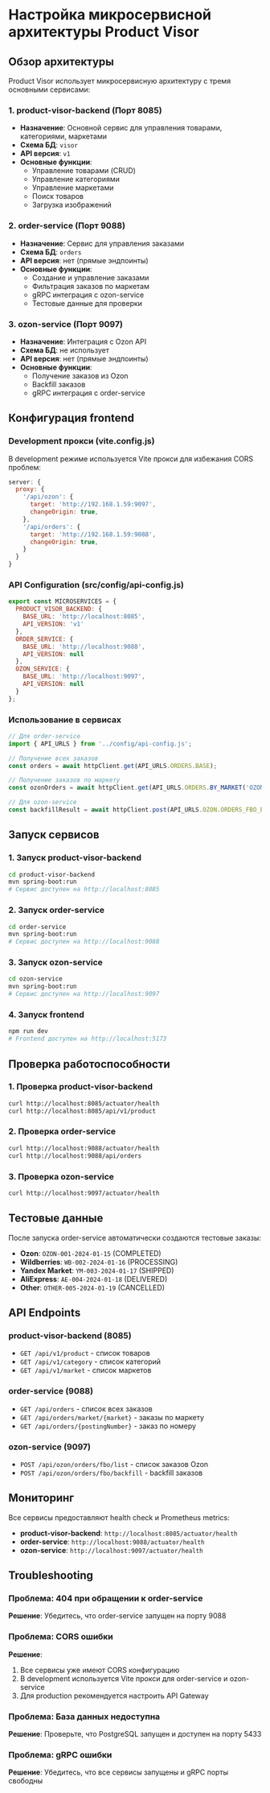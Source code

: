 # Настройка микросервисной архитектуры Product Visor

## Обзор архитектуры

Product Visor использует микросервисную архитектуру с тремя основными сервисами:

### 1. product-visor-backend (Порт 8085)
- **Назначение**: Основной сервис для управления товарами, категориями, маркетами
- **Схема БД**: `visor`
- **API версия**: `v1`
- **Основные функции**:
  - Управление товарами (CRUD)
  - Управление категориями
  - Управление маркетами
  - Поиск товаров
  - Загрузка изображений

### 2. order-service (Порт 9088)
- **Назначение**: Сервис для управления заказами
- **Схема БД**: `orders`
- **API версия**: нет (прямые эндпоинты)
- **Основные функции**:
  - Создание и управление заказами
  - Фильтрация заказов по маркетам
  - gRPC интеграция с ozon-service
  - Тестовые данные для проверки

### 3. ozon-service (Порт 9097)
- **Назначение**: Интеграция с Ozon API
- **Схема БД**: не использует
- **API версия**: нет (прямые эндпоинты)
- **Основные функции**:
  - Получение заказов из Ozon
  - Backfill заказов
  - gRPC интеграция с order-service

## Конфигурация frontend

### Development прокси (vite.config.js)

В development режиме используется Vite прокси для избежания CORS проблем:

```javascript
server: {
  proxy: {
    '/api/ozon': {
      target: 'http://192.168.1.59:9097',
      changeOrigin: true,
    },
    '/api/orders': {
      target: 'http://192.168.1.59:9088',
      changeOrigin: true,
    }
  }
}
```

### API Configuration (src/config/api-config.js)

```javascript
export const MICROSERVICES = {
  PRODUCT_VISOR_BACKEND: {
    BASE_URL: 'http://localhost:8085',
    API_VERSION: 'v1'
  },
  ORDER_SERVICE: {
    BASE_URL: 'http://localhost:9088',
    API_VERSION: null
  },
  OZON_SERVICE: {
    BASE_URL: 'http://localhost:9097',
    API_VERSION: null
  }
};
```

### Использование в сервисах

```javascript
// Для order-service
import { API_URLS } from '../config/api-config.js';

// Получение всех заказов
const orders = await httpClient.get(API_URLS.ORDERS.BASE);

// Получение заказов по маркету
const ozonOrders = await httpClient.get(API_URLS.ORDERS.BY_MARKET('OZON'));

// Для ozon-service
const backfillResult = await httpClient.post(API_URLS.OZON.ORDERS_FBO_BACKFILL, data);
```

## Запуск сервисов

### 1. Запуск product-visor-backend
```bash
cd product-visor-backend
mvn spring-boot:run
# Сервис доступен на http://localhost:8085
```

### 2. Запуск order-service
```bash
cd order-service
mvn spring-boot:run
# Сервис доступен на http://localhost:9088
```

### 3. Запуск ozon-service
```bash
cd ozon-service
mvn spring-boot:run
# Сервис доступен на http://localhost:9097
```

### 4. Запуск frontend
```bash
npm run dev
# Frontend доступен на http://localhost:5173
```

## Проверка работоспособности

### 1. Проверка product-visor-backend
```bash
curl http://localhost:8085/actuator/health
curl http://localhost:8085/api/v1/product
```

### 2. Проверка order-service
```bash
curl http://localhost:9088/actuator/health
curl http://localhost:9088/api/orders
```

### 3. Проверка ozon-service
```bash
curl http://localhost:9097/actuator/health
```

## Тестовые данные

После запуска order-service автоматически создаются тестовые заказы:

- **Ozon**: `OZON-001-2024-01-15` (COMPLETED)
- **Wildberries**: `WB-002-2024-01-16` (PROCESSING)
- **Yandex Market**: `YM-003-2024-01-17` (SHIPPED)
- **AliExpress**: `AE-004-2024-01-18` (DELIVERED)
- **Other**: `OTHER-005-2024-01-19` (CANCELLED)

## API Endpoints

### product-visor-backend (8085)
- `GET /api/v1/product` - список товаров
- `GET /api/v1/category` - список категорий
- `GET /api/v1/market` - список маркетов

### order-service (9088)
- `GET /api/orders` - список всех заказов
- `GET /api/orders/market/{market}` - заказы по маркету
- `GET /api/orders/{postingNumber}` - заказ по номеру

### ozon-service (9097)
- `POST /api/ozon/orders/fbo/list` - список заказов Ozon
- `POST /api/ozon/orders/fbo/backfill` - backfill заказов

## Мониторинг

Все сервисы предоставляют health check и Prometheus metrics:

- **product-visor-backend**: `http://localhost:8085/actuator/health`
- **order-service**: `http://localhost:9088/actuator/health`
- **ozon-service**: `http://localhost:9097/actuator/health`

## Troubleshooting

### Проблема: 404 при обращении к order-service
**Решение**: Убедитесь, что order-service запущен на порту 9088

### Проблема: CORS ошибки
**Решение**: 
1. Все сервисы уже имеют CORS конфигурацию
2. В development используется Vite прокси для order-service и ozon-service
3. Для production рекомендуется настроить API Gateway

### Проблема: База данных недоступна
**Решение**: Проверьте, что PostgreSQL запущен и доступен на порту 5433

### Проблема: gRPC ошибки
**Решение**: Убедитесь, что все сервисы запущены и gRPC порты свободны
